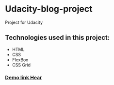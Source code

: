 # Udacity-blog-project
Project for Udacity
## Technologies used in this project:
* HTML
* CSS
* FlexBox
* CSS Grid
### [Demo link Hear]( https://aksume.github.io/Udacity-blog-project/)

